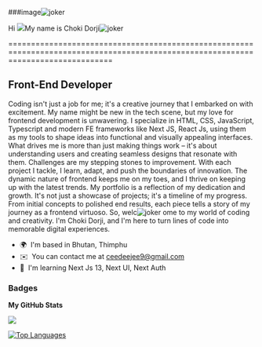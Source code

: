 ###image![joker](https://github.com/choki-dorji/choki-dorji/assets/62417033/2599ee50-c745-4c12-8736-c9174ba0be3e)




Hi ![](https://user-images.githubusercontent.com/18350557/176309783-0785949b-9127-417c-8b55-ab5a4333674e.gif)My name is Choki Dorji![joker](https://github.com/choki-dorji/choki-dorji/assets/62417033/fae9dbbd-f973-4820-812f-464e78c8ab83)

===================================================================================================================================

Front-End Developer
-------------------

Coding isn't just a job for me; it's a creative journey that I embarked on with excitement. My name might be new in the tech scene, but my love for frontend development is unwavering. I specialize in HTML, CSS, JavaScript, Typescript and modern FE frameworks like Next JS, React Js, using them as my tools to shape ideas into functional and visually appealing interfaces. What drives me is more than just making things work – it's about understanding users and creating seamless designs that resonate with them. Challenges are my stepping stones to improvement. With each project I tackle, I learn, adapt, and push the boundaries of innovation. The dynamic nature of frontend keeps me on my toes, and I thrive on keeping up with the latest trends. My portfolio is a reflection of my dedication and growth. It's not just a showcase of projects; it's a timeline of my progress. From initial concepts to polished end results, each piece tells a story of my journey as a frontend virtuoso. So, welc![joker](https://github.com/choki-dorji/choki-dorji/assets/62417033/f090e939-6dcb-4ab8-a466-59a8f7d767b1)
ome to my world of coding and creativity. I'm Choki Dorji, and I'm here to turn lines of code into memorable digital experiences.

* 🌍  I'm based in Bhutan, Thimphu
* ✉️  You can contact me at [ceedeejee9@gmail.com](mailto:ceedeejee9@gmail.com)
* 🧠  I'm learning Next Js 13, Next UI, Next Auth



### Badges

<b>My GitHub Stats</b>

<a href="http://www.github.com/choki-dorji"><img src="https://github-readme-streak-stats.herokuapp.com/?user=choki-dorji&stroke=ffffff&background=1c1917&ring=ec4899&fire=ec4899&currStreakNum=ffffff&currStreakLabel=ec4899&sideNums=ffffff&sideLabels=ffffff&dates=ffffff&hide_border=true" /></a>

<a href="https://github.com/choki-dorji" align="left"><img src="https://github-readme-stats.vercel.app/api/top-langs/?username=choki-dorji&langs_count=10&title_color=ec4899&text_color=ffffff&icon_color=10b981&bg_color=1c1917&hide_border=true&locale=en&custom_title=Top%20%Languages" alt="Top Languages" /></a>
